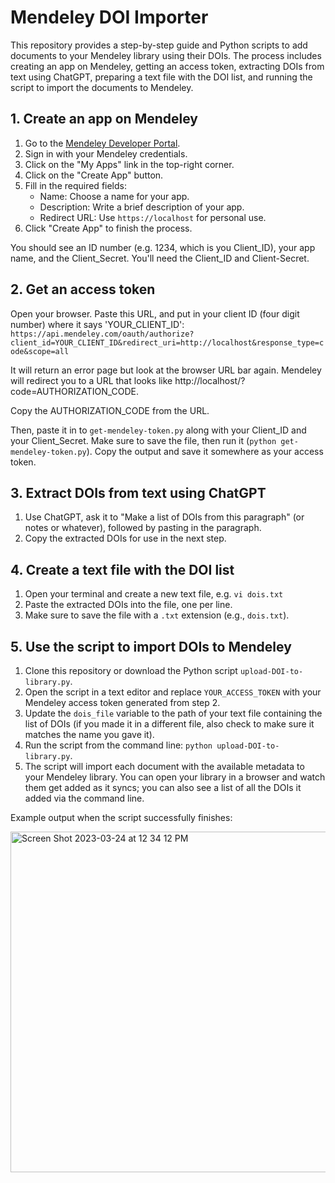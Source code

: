 # Mendeley DOI Importer

This repository provides a step-by-step guide and Python scripts to add documents to your Mendeley library using their DOIs. The process includes creating an app on Mendeley, getting an access token, extracting DOIs from text using ChatGPT, preparing a text file with the DOI list, and running the script to import the documents to Mendeley.

## 1. Create an app on Mendeley

1. Go to the [Mendeley Developer Portal](https://dev.mendeley.com/).
2. Sign in with your Mendeley credentials.
3. Click on the "My Apps" link in the top-right corner.
4. Click on the "Create App" button.
5. Fill in the required fields:
   - Name: Choose a name for your app.
   - Description: Write a brief description of your app.
   - Redirect URL: Use `https://localhost` for personal use.
6. Click "Create App" to finish the process.

You should see an ID number (e.g. 1234, which is you Client_ID), your app name, and the Client_Secret. You'll  need the Client_ID and Client-Secret.

## 2. Get an access token 

Open your browser. Paste this URL, and put in your client ID (four digit number) where it says 'YOUR_CLIENT_ID':
`https://api.mendeley.com/oauth/authorize?client_id=YOUR_CLIENT_ID&redirect_uri=http://localhost&response_type=code&scope=all`

It will return an error page but look at the browser URL bar again. Mendeley will redirect you to a URL that looks like http://localhost/?code=AUTHORIZATION_CODE. 

Copy the AUTHORIZATION_CODE from the URL.

Then, paste it in to `get-mendeley-token.py` along with your Client_ID and your Client_Secret. Make sure to save the file, then run it (`python get-mendeley-token.py`). Copy the output and save it somewhere as your access token. 

## 3. Extract DOIs from text using ChatGPT

1. Use ChatGPT, ask it to "Make a list of DOIs from this paragraph" (or notes or whatever), followed by pasting in the paragraph. 
2. Copy the extracted DOIs for use in the next step.

## 4. Create a text file with the DOI list

1. Open your terminal and create a new text file, e.g. `vi dois.txt`
2. Paste the extracted DOIs into the file, one per line.
3. Make sure to save the file with a `.txt` extension (e.g., `dois.txt`).

## 5. Use the script to import DOIs to Mendeley

1. Clone this repository or download the Python script `upload-DOI-to-library.py`.
2. Open the script in a text editor and replace `YOUR_ACCESS_TOKEN` with your Mendeley access token generated from step 2. 
3. Update the `dois_file` variable to the path of your text file containing the list of DOIs (if you made it in a different file, also check to make sure it matches the name you gave it).
4. Run the script from the command line: `python upload-DOI-to-library.py`.
5. The script will import each document with the available metadata to your Mendeley library. You can open your library in a browser and watch them get added as it syncs; you can also see a list of all the DOIs it added via the command line.

Example output when the script successfully finishes:

<img width="545" alt="Screen Shot 2023-03-24 at 12 34 12 PM" src="https://user-images.githubusercontent.com/7468165/227631900-470fa129-2910-4923-936f-57066aa8c3d7.png">

